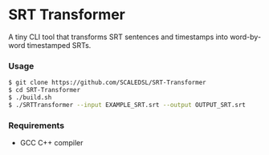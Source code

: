 # SRT Transformer

A tiny CLI tool that transforms SRT sentences and timestamps into word-by-word timestamped SRTs.

### Usage

```bash
$ git clone https://github.com/SCALEDSL/SRT-Transformer
$ cd SRT-Transformer
$ ./build.sh
$ ./SRTTransformer --input EXAMPLE_SRT.srt --output OUTPUT_SRT.srt
```

### Requirements

- GCC C++ compiler
